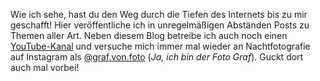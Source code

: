 Wie ich sehe, hast du den Weg durch die Tiefen des Internets bis zu mir geschafft! Hier veröffentliche ich in unregelmäßigen Abständen Posts zu Themen aller Art. Neben diesem Blog betreibe ich auch noch einen [YouTube-Kanal](https://www.youtube.com/channel/UCKllWK67NhLhk6QAwLelVyA) und versuche mich immer mal wieder an Nachtfotografie auf Instagram als [@graf.von.foto](https://www.instagram.com/graf.von.foto/) (_Ja, ich bin der Foto Graf_). Guckt dort auch mal vorbei!
